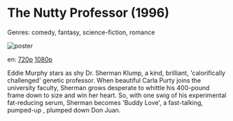 # The Nutty Professor (1996)

Genres: comedy, fantasy, science-fiction, romance

![poster](http://image.tmdb.org/t/p/w500/5DOwcsvjYzHbQLnWkZPthhFYxaj.jpg)

en:
  [720p](magnet:?xt=urn:btih:73098CFCA8A3CD6ED85C591A199B5B5ADF6C35B2&tr=udp://glotorrents.pw:6969/announce&tr=udp://tracker.opentrackr.org:1337/announce&tr=udp://torrent.gresille.org:80/announce&tr=udp://tracker.openbittorrent.com:80&tr=udp://tracker.coppersurfer.tk:6969&tr=udp://tracker.leechers-paradise.org:6969&tr=udp://p4p.arenabg.ch:1337&tr=udp://tracker.internetwarriors.net:1337)
  [1080p](magnet:?xt=urn:btih:167DC28A3A61166144AD84881AF47C19D339CC7C&tr=udp://glotorrents.pw:6969/announce&tr=udp://tracker.opentrackr.org:1337/announce&tr=udp://torrent.gresille.org:80/announce&tr=udp://tracker.openbittorrent.com:80&tr=udp://tracker.coppersurfer.tk:6969&tr=udp://tracker.leechers-paradise.org:6969&tr=udp://p4p.arenabg.ch:1337&tr=udp://tracker.internetwarriors.net:1337)
  


Eddie Murphy stars as shy Dr. Sherman Klump, a kind, brilliant, 'calorifically challenged' genetic professor. When beautiful Carla Purty joins the university faculty, Sherman grows desperate to whittle his 400-pound frame down to size and win her heart. So, with one swig of his experimental fat-reducing serum, Sherman becomes 'Buddy Love', a fast-talking, pumped-up , plumped down Don Juan.